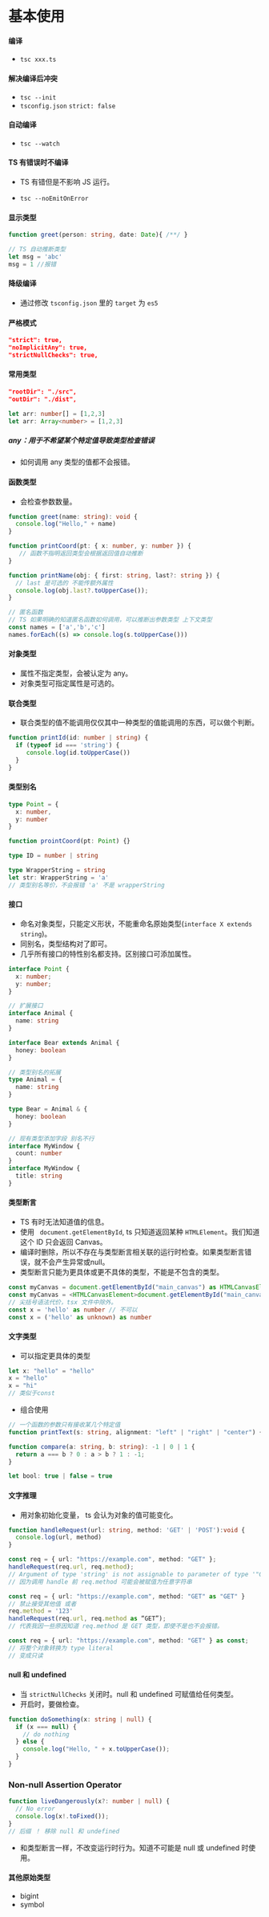# 基本使用

#### 编译

* `tsc xxx.ts`

#### 解决编译后冲突

* `tsc --init`
* `tsconfig.json` `strict: false`

#### 自动编译

* `tsc --watch`

#### TS 有错误时不编译

* TS 有错但是不影响 JS 运行。

* `tsc --noEmitOnError`

#### 显示类型

```typescript
function greet(person: string, date: Date){ /**/ }

// TS 自动推断类型
let msg = 'abc'
msg = 1 //报错
```

#### 降级编译

* 通过修改 `tsconfig.json` 里的 `target` 为 `es5`

#### 严格模式

```json
"strict": true,
"noImplicitAny": true,
"strictNullChecks": true,
```

#### 常用类型

```json
"rootDir": "./src",
"outDir": "./dist",
```

```typescript
let arr: number[] = [1,2,3]
let arr: Array<number> = [1,2,3]
```

##### any：用于不希望某个特定值导致类型检查错误

* 如何调用 any 类型的值都不会报错。

#### 函数类型

* 会检查参数数量。

```typescript
function greet(name: string): void {
  console.log("Hello," + name)
}

function printCoord(pt: { x: number, y: number }) {
   // 函数不指明返回类型会根据返回值自动推断
}

function printName(obj: { first: string, last?: string }) {
  // last 是可选的 不能传额外属性
  console.log(obj.last?.toUpperCase());
}

// 匿名函数
// TS 如果明确的知道匿名函数如何调用，可以推断出参数类型 上下文类型
const names = ['a','b','c']
names.forEach((s) => console.log(s.toUpperCase()))
```

#### 对象类型

* 属性不指定类型，会被认定为 any。
* 对象类型可指定属性是可选的。

#### 联合类型

* 联合类型的值不能调用仅仅其中一种类型的值能调用的东西，可以做个判断。

```typescript
function printId(id: number | string) {
  if (typeof id === 'string') {
     console.log(id.toUpperCase()) 
  }
}
```

#### 类型别名

```typescript
type Point = {
  x: number,
  y: number
}

function prointCoord(pt: Point) {}

type ID = number | string

type WrapperString = string
let str: WrapperString = 'a'
// 类型别名等价，不会报错 'a' 不是 wrapperString
```

#### 接口

* 命名对象类型，只能定义形状，不能重命名原始类型(`interface X extends string`)。
* 同别名，类型结构对了即可。
* 几乎所有接口的特性别名都支持。区别接口可添加属性。

```typescript
interface Point {
  x: number;
  y: number;
}

// 扩展接口
interface Animal {
  name: string
}

interface Bear extends Animal {
  honey: boolean  
}

// 类型别名的拓展
type Animal = {
  name: string
}

type Bear = Animal & {
  honey: boolean
}

// 现有类型添加字段 别名不行
interface MyWindow {
  count: number
}
interface MyWindow {
  title: string
}
```

#### 类型断言

*  TS 有时无法知道值的信息。
* 使用 ` document.getElementById`, ts 只知道返回某种 `HTMLElement`。我们知道这个 ID 只会返回 Canvas。 
* 编译时删除，所以不存在与类型断言相关联的运行时检查。如果类型断言错误，就不会产生异常或null。
* 类型断言只能为更具体或更不具体的类型，不能是不包含的类型。

```typescript
const myCanvas = document.getElementById("main_canvas") as HTMLCanvasElement
const myCanvas = <HTMLCanvasElement>document.getElementById("main_canvas")
// 尖括号语法代价，tsx 文件中除外。
const x = 'hello' as number // 不可以
const x = ('hello' as unknown) as number
```

#### 文字类型

* 可以指定更具体的类型

```typescript
let x: "hello" = "hello"
x = "hello"
x = "hi"
// 类似于const
```

* 组合使用

```typescript
// 一个函数的参数只有接收某几个特定值
function printText(s: string, alignment: "left" | "right" | "center") {}

function compare(a: string, b: string): -1 | 0 | 1 {
  return a === b ? 0 : a > b ? 1 : -1;
}

let bool: true | false = true
```

#### 文字推理

* 用对象初始化变量， ts 会认为对象的值可能变化。

```typescript
function handleRequest(url: string, method: 'GET' | 'POST'):void {
  console.log(url, method)
}

const req = { url: "https://example.com", method: "GET" };
handleRequest(req.url, req.method);
// Argument of type 'string' is not assignable to parameter of type '"GET" | "POST"'.
// 因为调用 handle 前 req.method 可能会被赋值为任意字符串
```

```typescript
const req = { url: "https://example.com", method: "GET" as "GET" }
// 禁止接受其他值 或者
req.method = '123'
handleRequest(req.url, req.method as “GET”);
// 代表我因一些原因知道 req.method 是 GET 类型，即使不是也不会报错。
```

```typescript
const req = { url: "https://example.com", method: "GET" } as const;
// 将整个对象转换为 type literal 
// 变成只读
```

#### null 和 undefined

* 当 `strictNullChecks` 关闭时。null 和 undefined 可赋值给任何类型。
* 开启时，要做检查。

```typescript
function doSomething(x: string | null) {
  if (x === null) {
    // do nothing
  } else {
    console.log("Hello, " + x.toUpperCase());
  }
}
```

### Non-null Assertion Operator

```typescript
function liveDangerously(x?: number | null) {
  // No error
  console.log(x!.toFixed());
}
// 后缀 ！ 移除 null 和 undefined
```

* 和类型断言一样，不改变运行时行为。知道不可能是 null 或 undefined 时使用。

#### 其他原始类型

* bigint
* symbol
